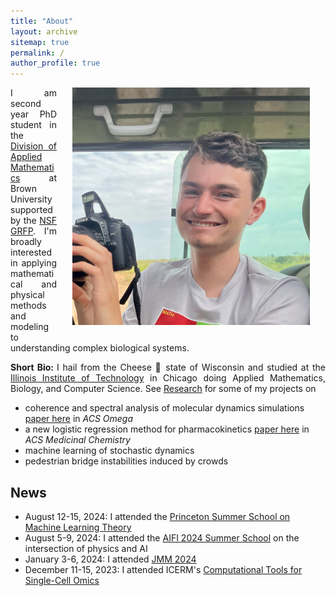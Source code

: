 ```yaml
---
title: "About"
layout: archive
sitemap: true
permalink: /
author_profile: true
---
```


<img src="/assets/images/stanley_big.jpeg" width="380px" alt="Stanley Nicholson" align="right" style="display:block;margin-bottom:25px;margin-left:auto;margin-right:auto;padding-left: 25px;padding-right: 25px;" z-index="1" />
<p style="text-align: justify">
I am second year PhD student in the <a href="https://appliedmath.brown.edu/">Division of Applied Mathematics</a>  at Brown University supported by the <a href="https://www.nsfgrfp.org/">NSF GRFP</a>.
I'm broadly interested in applying mathematical and physical methods and modeling to understanding complex biological systems.
</p>

<!-- <span style="color:red">**Research:**</span> -->

<p style="text-align: justify">
<b> Short Bio: </b>I hail from the Cheese 🧀 state of Wisconsin and studied at the <a href="iit.edu">Illinois Institute of Technology</a> in Chicago doing Applied Mathematics, Biology, and Computer Science. See <a href="https://www.stanleynicholson.com/research/">Research</a> for some of my projects on</p>

- coherence and spectral analysis of molecular dynamics simulations <a href="https://pubs.acs.org/doi/10.1021/acsomega.3c00181">paper here</a> in *ACS Omega*
- a new logistic regression method for pharmacokinetics <a href="https://pubs.acs.org/doi/10.1021/acs.jmedchem.3c00107">paper here</a> in *ACS Medicinal Chemistry*
- machine learning of stochastic dynamics
- pedestrian bridge instabilities induced by crowds

## News
- August 12-15, 2024: I attended the <a href="https://mlschool.princeton.edu/">Princeton Summer School on Machine Learning Theory</a>
- August 5-9, 2024: I attended the <a href="https://iaifi.org/summer-workshop">AIFI 2024 Summer School</a> on the intersection of physics and AI
- January 3-6, 2024: I attended <a href="https://jointmathematicsmeetings.org/jmm">JMM 2024</a>
- December 11-15, 2023: I attended ICERM's <a href="https://icerm.brown.edu/topical_workshops/tw-23-ctsco/">Computational Tools for Single-Cell Omics</a>
